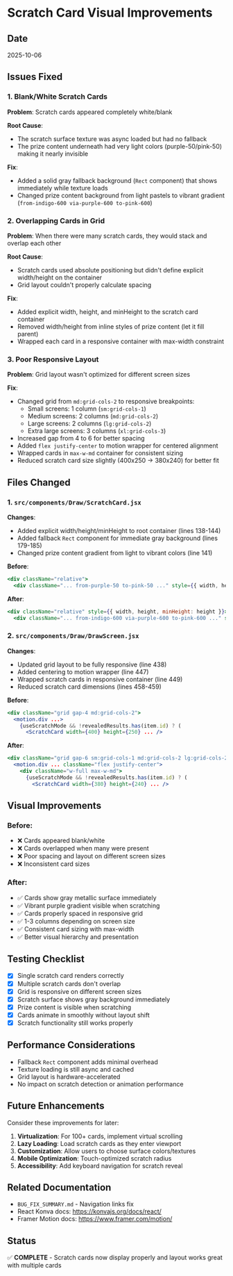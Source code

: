 # Scratch Card Visual Improvements

## Date
2025-10-06

## Issues Fixed

### 1. Blank/White Scratch Cards
**Problem**: Scratch cards appeared completely white/blank

**Root Cause**: 
- The scratch surface texture was async loaded but had no fallback
- The prize content underneath had very light colors (purple-50/pink-50) making it nearly invisible

**Fix**:
- Added a solid gray fallback background (`Rect` component) that shows immediately while texture loads
- Changed prize content background from light pastels to vibrant gradient (`from-indigo-600 via-purple-600 to-pink-600`)

### 2. Overlapping Cards in Grid
**Problem**: When there were many scratch cards, they would stack and overlap each other

**Root Cause**:
- Scratch cards used absolute positioning but didn't define explicit width/height on the container
- Grid layout couldn't properly calculate spacing

**Fix**:
- Added explicit width, height, and minHeight to the scratch card container
- Removed width/height from inline styles of prize content (let it fill parent)
- Wrapped each card in a responsive container with max-width constraint

### 3. Poor Responsive Layout
**Problem**: Grid layout wasn't optimized for different screen sizes

**Fix**:
- Changed grid from `md:grid-cols-2` to responsive breakpoints:
  - Small screens: 1 column (`sm:grid-cols-1`)
  - Medium screens: 2 columns (`md:grid-cols-2`)  
  - Large screens: 2 columns (`lg:grid-cols-2`)
  - Extra large screens: 3 columns (`xl:grid-cols-3`)
- Increased gap from 4 to 6 for better spacing
- Added `flex justify-center` to motion wrapper for centered alignment
- Wrapped cards in `max-w-md` container for consistent sizing
- Reduced scratch card size slightly (400x250 → 380x240) for better fit

## Files Changed

### 1. `src/components/Draw/ScratchCard.jsx`

**Changes**:
- Added explicit width/height/minHeight to root container (lines 138-144)
- Added fallback `Rect` component for immediate gray background (lines 179-185)
- Changed prize content gradient from light to vibrant colors (line 141)

**Before**:
```jsx
<div className="relative">
  <div className="... from-purple-50 to-pink-50 ..." style={{ width, height, zIndex: 1 }}>
```

**After**:
```jsx
<div className="relative" style={{ width, height, minHeight: height }}>
  <div className="... from-indigo-600 via-purple-600 to-pink-600 ..." style={{ zIndex: 1 }}>
```

### 2. `src/components/Draw/DrawScreen.jsx`

**Changes**:
- Updated grid layout to be fully responsive (line 438)
- Added centering to motion wrapper (line 447)
- Wrapped scratch cards in responsive container (line 449)
- Reduced scratch card dimensions (lines 458-459)

**Before**:
```jsx
<div className="grid gap-4 md:grid-cols-2">
  <motion.div ...>
    {useScratchMode && !revealedResults.has(item.id) ? (
      <ScratchCard width={400} height={250} ... />
```

**After**:
```jsx
<div className="grid gap-6 sm:grid-cols-1 md:grid-cols-2 lg:grid-cols-2 xl:grid-cols-3">
  <motion.div ... className="flex justify-center">
    <div className="w-full max-w-md">
      {useScratchMode && !revealedResults.has(item.id) ? (
        <ScratchCard width={380} height={240} ... />
```

## Visual Improvements

### Before:
- ❌ Cards appeared blank/white
- ❌ Cards overlapped when many were present
- ❌ Poor spacing and layout on different screen sizes
- ❌ Inconsistent card sizes

### After:
- ✅ Cards show gray metallic surface immediately
- ✅ Vibrant purple gradient visible when scratching
- ✅ Cards properly spaced in responsive grid
- ✅ 1-3 columns depending on screen size
- ✅ Consistent card sizing with max-width
- ✅ Better visual hierarchy and presentation

## Testing Checklist

- [x] Single scratch card renders correctly
- [x] Multiple scratch cards don't overlap
- [x] Grid is responsive on different screen sizes
- [x] Scratch surface shows gray background immediately
- [x] Prize content is visible when scratching
- [x] Cards animate in smoothly without layout shift
- [x] Scratch functionality still works properly

## Performance Considerations

- Fallback `Rect` component adds minimal overhead
- Texture loading is still async and cached
- Grid layout is hardware-accelerated
- No impact on scratch detection or animation performance

## Future Enhancements

Consider these improvements for later:

1. **Virtualization**: For 100+ cards, implement virtual scrolling
2. **Lazy Loading**: Load scratch cards as they enter viewport
3. **Customization**: Allow users to choose surface colors/textures
4. **Mobile Optimization**: Touch-optimized scratch radius
5. **Accessibility**: Add keyboard navigation for scratch reveal

## Related Documentation

- `BUG_FIX_SUMMARY.md` - Navigation links fix
- React Konva docs: https://konvajs.org/docs/react/
- Framer Motion docs: https://www.framer.com/motion/

## Status

✅ **COMPLETE** - Scratch cards now display properly and layout works great with multiple cards
